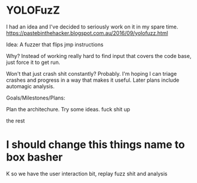 # YOLOFuzZ
I had an idea and I've decided to seriously work on it in my spare time. https://pastebinthehacker.blogspot.com.au/2016/09/yolofuzz.html

Idea: A fuzzer that flips jmp instructions

Why?
Instead of working really hard to find input that covers the code base, just force it to get run.

Won't that just crash shit constantly?
Probably.
I'm hoping I can triage crashes and progress in a way that makes it useful.
Later plans include automagic analysis.



Goals/Milestones/Plans:

Plan the architechure. Try some ideas. fuck shit up

the rest

# I should change this things name to box basher


K so we have the user interaction bit, replay fuzz shit and analysis
